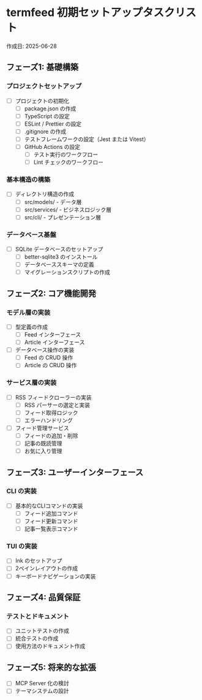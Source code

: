 # termfeed 初期セットアップタスクリスト

作成日: 2025-06-28

## フェーズ1: 基礎構築

### プロジェクトセットアップ

- [ ] プロジェクトの初期化
  - [ ] package.json の作成
  - [ ] TypeScript の設定
  - [ ] ESLint / Prettier の設定
  - [ ] .gitignore の作成
  - [ ] テストフレームワークの設定（Jest または Vitest）
  - [ ] GitHub Actions の設定
    - [ ] テスト実行のワークフロー
    - [ ] Lint チェックのワークフロー

### 基本構造の構築

- [ ] ディレクトリ構造の作成
  - [ ] src/models/ - データ層
  - [ ] src/services/ - ビジネスロジック層
  - [ ] src/cli/ - プレゼンテーション層

### データベース基盤

- [ ] SQLite データベースのセットアップ
  - [ ] better-sqlite3 のインストール
  - [ ] データベーススキーマの定義
  - [ ] マイグレーションスクリプトの作成

## フェーズ2: コア機能開発

### モデル層の実装

- [ ] 型定義の作成
  - [ ] Feed インターフェース
  - [ ] Article インターフェース
- [ ] データベース操作の実装
  - [ ] Feed の CRUD 操作
  - [ ] Article の CRUD 操作

### サービス層の実装

- [ ] RSS フィードクローラーの実装
  - [ ] RSS パーサーの選定と実装
  - [ ] フィード取得ロジック
  - [ ] エラーハンドリング
- [ ] フィード管理サービス
  - [ ] フィードの追加・削除
  - [ ] 記事の既読管理
  - [ ] お気に入り管理

## フェーズ3: ユーザーインターフェース

### CLI の実装

- [ ] 基本的なCLIコマンドの実装
  - [ ] フィード追加コマンド
  - [ ] フィード更新コマンド
  - [ ] 記事一覧表示コマンド

### TUI の実装

- [ ] Ink のセットアップ
- [ ] 2ペインレイアウトの作成
- [ ] キーボードナビゲーションの実装

## フェーズ4: 品質保証

### テストとドキュメント

- [ ] ユニットテストの作成
- [ ] 統合テストの作成
- [ ] 使用方法のドキュメント作成

## フェーズ5: 将来的な拡張

- [ ] MCP Server 化の検討
- [ ] テーマシステムの設計